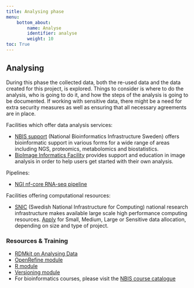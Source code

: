 ```yaml
---
title: Analysing phase
menu:
    bottom_about:
        name: Analyse
        identifier: analyse
        weight: 10
toc: True
---
```


## Analysing
<!-- About/intro to the phase -->
During this phase the collected data, both the re-used data and the data created for this project, is explored. Things to consider is where to do the analysis, who is going to do it, and how the steps of the analysis is going to be documented. If working with sensitive data, there might be a need for extra security measures as well as ensuring that all necessary agreements are in place.

Facilities which offer data analysis services:
* [NBIS support](https://nbis.se/support) (National Bioinformatics Infrastructure Sweden) offers bioinformatic support in various forms for a wide range of areas including NGS, proteomics, metabolomics and biostatistics.
* [BioImage Informatics Facility](https://www.scilifelab.se/facilities/bioimage-informatics/) provides support and education in image analysis in order to help users get started with their own analysis.

Pipelines: <!-- should this be removed since not DM? -->
* [NGI nf-core RNA-seq pipeline](https://github.com/nf-core/rnaseq/)

Facilities offering computational resources:
* [SNIC](https://www.snic.se/) (Swedish National Infrastructure for Computing) national research infrastructure makes available large scale high performance computing resources. [Apply](https://www.snic.se/allocations/compute/) for Small, Medium, Large or Sensitive data allocation, depending on size and type of project.

### Resources & Training
* [RDMkit on Analysing Data](https://rdmkit.elixir-europe.org/analysing)
* [OpenRefine module](https://nbisweden.github.io/module-openrefine-dm-practices/)
* [R module](https://nbisweden.github.io/module-r-intro-dm-practices/)
* [Versioning module](https://nbisweden.github.io/module-versioning-dm-practices/)
* For bioinformatics courses, please visit the [NBIS course catalogue](https://uppsala.instructure.com/courses/48087/pages/nbis-training-catalogue)
<!-- collaboration spaces, what do SLL offer? -->

